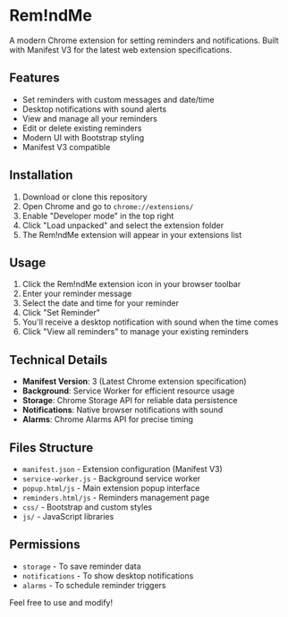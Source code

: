 # Rem!ndMe

A modern Chrome extension for setting reminders and notifications. Built with Manifest V3 for the latest web extension specifications.

## Features

- Set reminders with custom messages and date/time
- Desktop notifications with sound alerts
- View and manage all your reminders
- Edit or delete existing reminders
- Modern UI with Bootstrap styling
- Manifest V3 compatible

## Installation

1. Download or clone this repository
2. Open Chrome and go to `chrome://extensions/`
3. Enable "Developer mode" in the top right
4. Click "Load unpacked" and select the extension folder
5. The Rem!ndMe extension will appear in your extensions list

## Usage

1. Click the Rem!ndMe extension icon in your browser toolbar
2. Enter your reminder message
3. Select the date and time for your reminder
4. Click "Set Reminder"
5. You'll receive a desktop notification with sound when the time comes
6. Click "View all reminders" to manage your existing reminders

## Technical Details

- **Manifest Version**: 3 (Latest Chrome extension specification)
- **Background**: Service Worker for efficient resource usage
- **Storage**: Chrome Storage API for reliable data persistence
- **Notifications**: Native browser notifications with sound
- **Alarms**: Chrome Alarms API for precise timing

## Files Structure

- `manifest.json` - Extension configuration (Manifest V3)
- `service-worker.js` - Background service worker
- `popup.html/js` - Main extension popup interface
- `reminders.html/js` - Reminders management page
- `css/` - Bootstrap and custom styles
- `js/` - JavaScript libraries

## Permissions

- `storage` - To save reminder data
- `notifications` - To show desktop notifications
- `alarms` - To schedule reminder triggers

Feel free to use and modify!
